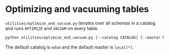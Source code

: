 # Optimizing and vacuuming tables

`utilities/optimize_and_vacuum.py` iterates over all schemas in a catalog and runs `OPTIMIZE` and `VACUUM` on every table.

```bash
python utilities/optimize_and_vacuum.py [--catalog CATALOG] [--master MASTER_URL]
```

The default catalog is `edsm` and the default master is `local[*]`.
